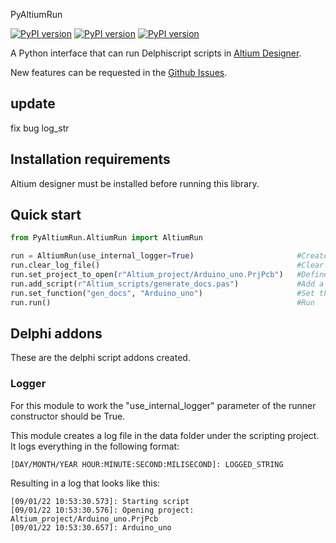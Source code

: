 PyAltiumRun

[![PyPI version](https://badgen.net/pypi/v/PyAltiumRun)](https://pypi.org/project/PyAltiumRun/)  [![PyPI version](https://badgen.net/pypi/license/PyAltiumRun)](https://github.com/krakdustten/PyAltiumRun/blob/master/LICENSE) [![PyPI version](https://badgen.net/pypi/python/PyAltiumRun)](https://pypi.org/project/PyAltiumRun/)

A Python interface that can run Delphiscript scripts in [Altium Designer](https://www.altium.com/).

New features can be requested in the [Github Issues](https://github.com/krakdustten/PyAltiumRun/issues).

## update 
fix bug log_str

## Installation requirements

Altium designer must be installed before running this library.

## Quick start

~~~python
from PyAltiumRun.AltiumRun import AltiumRun

run = AltiumRun(use_internal_logger=True)                       #Create runner object
run.clear_log_file()                                            #Clear the logs of the previous run
run.set_project_to_open(r"Altium_project/Arduino_uno.PrjPcb")   #Define an Altium project to open
run.add_script(r"Altium_scripts/generate_docs.pas")             #Add a script to the runner
run.set_function("gen_docs", "Arduino_uno")                     #Set the function to run
run.run()                                                       #Run
~~~

## Delphi addons

These are the delphi script addons created.

### Logger

For this module to work the "use_internal_logger" parameter of the runner constructor should be True.

This module creates a log file in the data folder under the scripting project.
It logs everything in the following format:

~~~
[DAY/MONTH/YEAR HOUR:MINUTE:SECOND:MILISECOND]: LOGGED_STRING
~~~

Resulting in a log that looks like this:

~~~
[09/01/22 10:53:30.573]: Starting script
[09/01/22 10:53:30.576]: Opening project: Altium_project/Arduino_uno.PrjPcb
[09/01/22 10:53:30.657]: Arduino_uno
~~~

